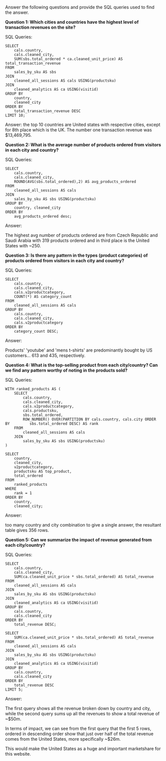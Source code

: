 Answer the following questions and provide the SQL queries used to find the answer.

    
**Question 1: Which cities and countries have the highest level of transaction revenues on the site?**


SQL Queries:

```
SELECT
    cals.country,
    cals.cleaned_city,
    SUM(sbs.total_ordered * ca.cleaned_unit_price) AS total_transaction_revenue
FROM
    sales_by_sku AS sbs
JOIN
    cleaned_all_sessions AS cals USING(productsku)
JOIN
    cleaned_analytics AS ca USING(visitid)
GROUP BY
    country,
    cleaned_city
ORDER BY
    total_transaction_revenue DESC
LIMIT 10;
```

Answer: the top 10 countries are United states with respective cities, except for 8th place which is the UK. The number one transaction revenue was $13,469,795.


**Question 2: What is the average number of products ordered from visitors in each city and country?**


SQL Queries:
```
SELECT
	cals.country,
	cals.cleaned_city,
	ROUND(AVG(sbs.total_ordered),2) AS avg_products_ordered
FROM
	cleaned_all_sessions AS cals
JOIN
	sales_by_sku AS sbs USING(productsku)
GROUP BY
	country, cleaned_city
ORDER BY
	avg_products_ordered desc;
```

Answer:

The highest avg number of products ordered are from Czech Republic and Saudi Arabia with 319 products ordered and in third place is the United States with ~250.


**Question 3: Is there any pattern in the types (product categories) of products ordered from visitors in each city and country?**


SQL Queries:

```
SELECT
    cals.country,
	cals.cleaned_city,
    cals.v2productcategory,
    COUNT(*) AS category_count
FROM
    cleaned_all_sessions AS cals
GROUP BY
    cals.country,
	cals.cleaned_city,
    cals.v2productcategory
ORDER BY
    category_count DESC;
```


Answer:

Products' 'youtube' and 'mens t-shirts' are predominantly bought by US customers... 613 and 435, respectively.



**Question 4: What is the top-selling product from each city/country? Can we find any pattern worthy of noting in the products sold?**


SQL Queries:

```
WITH ranked_products AS (
    SELECT
        cals.country,
        cals.cleaned_city,
        cals.v2productcategory,
        cals.productsku,
        sbs.total_ordered,
        ROW_NUMBER() OVER(PARTITION BY cals.country, cals.city ORDER BY 		sbs.total_ordered DESC) AS rank
    FROM
        cleaned_all_sessions AS cals
    JOIN
        sales_by_sku AS sbs USING(productsku)
)

SELECT
    country,
    cleaned_city,
    v2productcategory,
    productsku AS top_product,
    total_ordered
FROM
    ranked_products
WHERE
    rank = 1
ORDER BY
    country,
    cleaned_city;
```

Answer:

too many country and city combination to give a single answer, the resultant table gives 356 rows.


**Question 5: Can we summarize the impact of revenue generated from each city/country?**

SQL Queries:

```
SELECT
    cals.country,
    cals.cleaned_city,
    SUM(ca.cleaned_unit_price * sbs.total_ordered) AS total_revenue
FROM
    cleaned_all_sessions AS cals
JOIN
    sales_by_sku AS sbs USING(productsku)
JOIN
    cleaned_analytics AS ca USING(visitid)
GROUP BY
    cals.country, 
    cals.cleaned_city
ORDER BY
    total_revenue DESC;
```
```
SELECT
    SUM(ca.cleaned_unit_price * sbs.total_ordered) AS total_revenue
FROM
    cleaned_all_sessions AS cals
JOIN
    sales_by_sku AS sbs USING(productsku)
JOIN
    cleaned_analytics AS ca USING(visitid)
GROUP BY
    cals.country,
    cals.cleaned_city
ORDER BY
    total_revenue DESC
LIMIT 5;

```

Answer:

The first query shows all the revenue broken down by country and city, while the second query sums up all the revenues to show a total revenue of ~$50m. 

In terms of impact, we can see from the first query that the first 5 rows, ordered in descending order show that just over half of the total revenue comes from the United States, more specifically ~$26m.

This would make the United States as a huge and important marketshare for this website.





